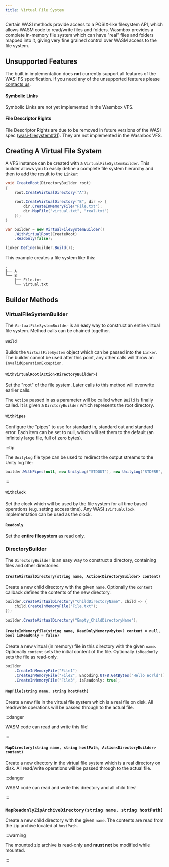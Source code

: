 ```yaml
---
title: Virtual File System
---
```


Certain WASI methods provide access to a POSIX-like filesystem API, which allows WASM code to read/write files and folders. Wasmbox provides a complete in-memory file system which can have "real" files and folders mapped into it, giving very fine grained control over WASM access to the file system.

## Unsupported Features

The built in implementation does **not** currently support all features of the WASI FS specification. If you need any of the unsupported features please [contacts us](http://localhost:3000/wasmbox/getting_started/support/).

#### Symbolic Links

Symbolic Links are not yet implemented in the Wasmbox VFS.

#### File Descriptor Rights

File Descriptor Rights are due to be removed in future versions of the WASI spec ([wasi-filesystem#31](https://github.com/WebAssembly/wasi-filesystem/issues/31)). They are not implemented in the Wasmbox VFS.

## Creating A Virtual File System

A VFS instance can be created with a `VirtualFileSystemBuilder`. This builder allows you to easily define a complete file system hierarchy and then to add the result to the [`Linker`](./../linker.md):

```csharp
void CreateRoot(DirectoryBuilder root)
{
    root.CreateVirtualDirectory("A");

    root.CreateVirtualDirectory("B", dir => {
        dir.CreateInMemoryFile("File.txt");
        dir.MapFile("virtual.txt", "real.txt")
    });
}

var builder = new VirtualFileSystemBuilder()
    .WithVirtualRoot(CreateRoot)
    .Readonly(false);

linker.Define(builder.Build());
```

This example creates a file system like this:

```
.
├── A
└── B
    ├── File.txt
    └── virtual.txt
```

## Builder Methods

### VirtualFileSystemBuilder

The `VirtualFileSystemBuilder` is an easy way to construct an entire virtual file system. Method calls can be chained together.

#### `Build`

Builds the `VirtualFileSystem` object which can be passed into the `Linker`. The builder cannot be used after this point, any other calls will throw an `InvalidOperationException`.

#### `WithVirtualRoot(Action<DirectoryBuilder>)`

Set the "root" of the file system. Later calls to this method will overwrite earlier calls.

The `Action` passed in as a parameter will be called when `Build` is finally called. It is given a `DirctoryBuilder` which represents the root directory.

#### `WithPipes`

Configure the "pipes" to use for standard in, standard out and standard error. Each item can be set to null, which will set them to the default (an infinitely large file, full of zero bytes).

:::tip

The `UnityLog` file type can be used to redirect the output streams to the Unity log file:

```csharp
builder.WithPipes(null, new UnityLog("STDOUT"), new UnityLog("STDERR", error: true));
```

:::

#### `WithClock`

Set the clock which will be used by the file system for all time based operations (e.g. setting access time). Any WASI `IVirtualClock` implementation can be used as the clock.

#### `Readonly`

Set the **entire filesystem** as read only.

### DirectoryBuilder

The `DirectoryBuilder` is an easy way to construct a directory, containing files and other directories.

#### `CreateVirtualDirectory(string name, Action<DirectoryBuilder> content)`

Create a new child directory with the given `name`. Optionally the `content` callback defines the contents of the new directory.

```csharp
builder.CreateVirtualDirectory("ChildDirectoryName", child => {
    child.CreateInMemoryFile("File.txt");
});

builder.CreateVirtualDirectory("Empty_ChildDirectoryName");
```

#### `CreateInMemoryFile(string name, ReadOnlyMemory<byte>? content = null, bool isReadOnly = false)`

Create a new virtual (in memory) file in this directory with the given `name`. Optionally `content` sets the initial content of the file. Optionally `isReadonly` sets the file as read-only.

```csharp
builder
    .CreateInMemoryFile("File1")
    .CreateInMemoryFile("File2", Encoding.UTF8.GetBytes("Hello World"))
    .CreateInMemoryFile("File3", isReadonly: true);
```

#### `MapFile(string name, string hostPath)`

Create a new file in the virtual file system which is a real file on disk. All read/write operations will be passed through to the actual file.

:::danger

WASM code can read and write this file!

:::

#### `MapDirectory(string name, string hostPath, Action<DirectoryBuilder> content)`

Create a new directory in the virtual file system which is a real directory on disk. All read/write operations will be passed through to the actual file.

:::danger

WASM code can read and write this directory and all child files!

:::

### `MapReadonlyZipArchiveDirectory(string name, string hostPath)`

Create a new child directory with the given `name`. The contents are read from the zip archive located at `hostPath`.

:::warning

The mounted zip archive is read-only and **must not** be modified while mounted.

:::